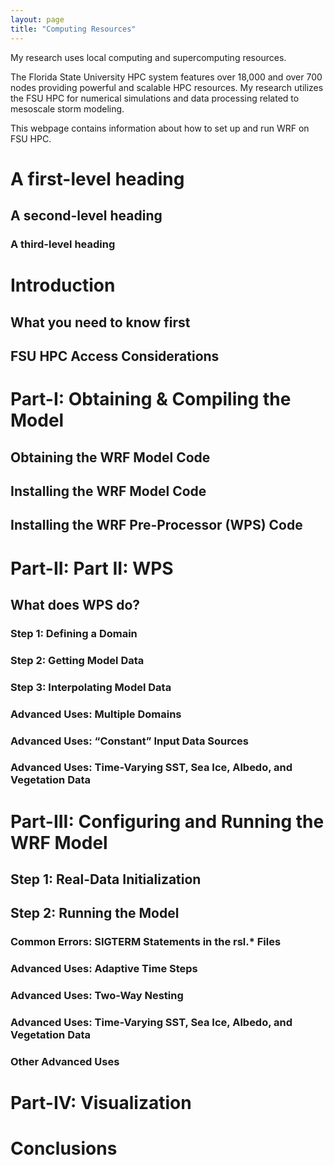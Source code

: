 ```yaml
---
layout: page
title: "Computing Resources"
---
```


My research uses local computing and supercomputing resources.

The Florida State University HPC system features over 18,000 and over 700 nodes providing powerful and scalable HPC resources. My research utilizes the FSU HPC for numerical simulations and data processing related to mesoscale storm modeling.

This webpage contains information about how to set up and run WRF on FSU HPC.


# A first-level heading
## A second-level heading
### A third-level heading

# Introduction

## What you need to know first

## FSU HPC Access Considerations

# Part-I: Obtaining & Compiling the Model

## Obtaining the WRF Model Code

## Installing the WRF Model Code

## Installing the WRF Pre-Processor (WPS) Code

# Part-II: Part II: WPS

## What does WPS do?

### Step 1: Defining a Domain

### Step 2: Getting Model Data

### Step 3: Interpolating Model Data

### Advanced Uses: Multiple Domains

### Advanced Uses: “Constant” Input Data Sources

### Advanced Uses: Time-Varying SST, Sea Ice, Albedo, and Vegetation Data

# Part-III: Configuring and Running the WRF Model

## Step 1: Real-Data Initialization

## Step 2: Running the Model

### Common Errors: SIGTERM Statements in the rsl.* Files

### Advanced Uses: Adaptive Time Steps

### Advanced Uses: Two-Way Nesting

### Advanced Uses: Time-Varying SST, Sea Ice, Albedo, and Vegetation Data

### Other Advanced Uses

# Part-IV: Visualization

# Conclusions


